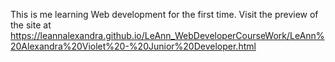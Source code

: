 This is me learning Web development for the first time. 
Visit the preview of the site at https://leannalexandra.github.io/LeAnn_WebDeveloperCourseWork/LeAnn%20Alexandra%20Violet%20-%20Junior%20Developer.html
